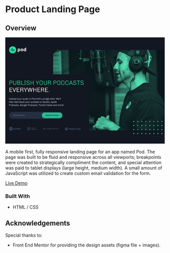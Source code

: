 # Product Landing Page

## Overview

![screenshot](./assets/pod-demo.png)

A mobile first, fully responsive landing page for an app named Pod. The page was built to be fluid and responsive across all viewports; breakpoints were created to strategically compliment the content, and special attention was paid to tablet displays (large height, medium width). A small amount of JavaScript was utilized to create custom email validation for the form.

[Live Demo](https://philosophy-flow.github.io/pod-request-landing-page/)

### Built With

  * HTML / CSS

## Acknowledgements
Special thanks to:
  * Front End Mentor for providing the design assets (figma file + images).
